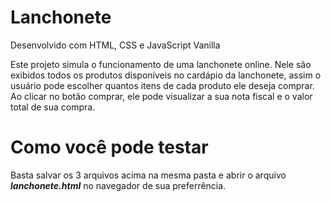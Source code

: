 # Lanchonete

Desenvolvido com HTML, CSS e JavaScript Vanilla

Este projeto simula o funcionamento de uma lanchonete online. Nele são exibidos todos os produtos disponíveis no cardápio da lanchonete, assim o usuário pode escolher quantos itens de cada produto ele deseja comprar. Ao clicar no botão comprar, ele pode visualizar a sua nota fiscal e o valor total de sua compra.

# Como você pode testar

Basta salvar os 3 arquivos acima na mesma pasta e abrir o arquivo ***lanchonete.html*** no navegador de sua preferrência.
